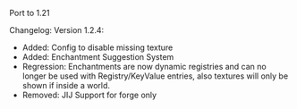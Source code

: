 Port to 1.21

Changelog:
Version 1.2.4:
- Added: Config to disable missing texture
- Added: Enchantment Suggestion System
- Regression: Enchantments are now dynamic registries and can no longer be used with Registry/KeyValue entries, also textures will only be shown if inside a world.
- Removed: JIJ Support for forge only